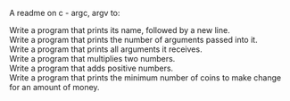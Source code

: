 A readme on c - argc, argv to:                                        
                                                                      
Write a program that prints its name, followed by a new line.         
Write a program that prints the number of arguments passed into it.   
Write a program that prints all arguments it receives.                
Write a program that multiplies two numbers.                          
Write a program that adds positive numbers.                           
Write a program that prints the minimum number of coins to make change for an amount of money.
